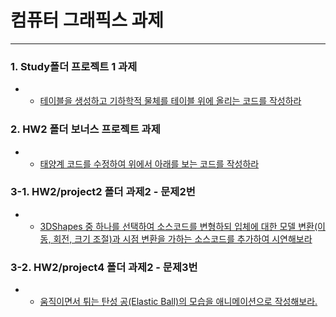 # 컴퓨터 그래픽스 과제
---

### 1. Study폴더 프로젝트 1 과제 
- - [테이블을 생성하고 기하학적 물체를 테이블 위에 올리는 코드를 작성하라](Study)
### 2. HW2 폴더 보너스 프로젝트 과제 
- - [태양계 코드를 수정하여 위에서 아래를 보는 코드를 작성하라](HW2)
### 3-1. HW2/project2 폴더 과제2 - 문제2번 
- - [3DShapes 중 하나를 선택하여 소스코드를 변형하되 입체에 대한 모델 변환(이동, 회전, 크기 조절)과 시점 변환을 가하는 소스코드를 추가하여 시연해보라](Study)
### 3-2. HW2/project4 폴더 과제2 - 문제3번 
- - [움직이면서 튀는 탄성 공(Elastic Ball)의 모습을 애니메이션으로 작성해보라.](HW2)

